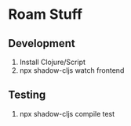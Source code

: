 # Roam Stuff

## Development
1. Install Clojure/Script
2. npx shadow-cljs watch frontend

## Testing
1. npx shadow-cljs compile test
